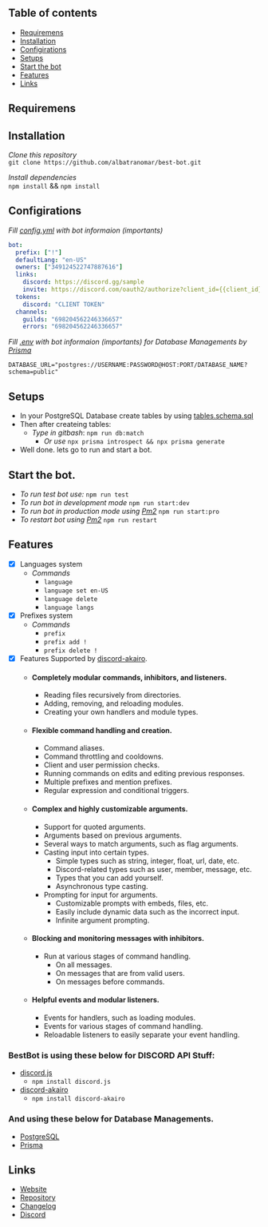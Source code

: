## Table of contents
- [Requiremens](#requiremens)
- [Installation](#installation)
- [Configirations](#configirations)
- [Setups](#setups)
- [Start the bot](#start-the-bot)
- [Features](#features)
- [Links](#links)

## Requiremens

## Installation

_Clone this repository_  
`git clone https://github.com/albatranomar/best-bot.git`

_Install dependencies_  
`npm install` && `npm install`

## Configirations

_Fill [config.yml](https://github.com/albatranomar/best-bot/blob/master/config.yml.sample) with bot informaion (importants)_

```yml
bot:
  prefix: ["!"]
  defaultLang: "en-US"
  owners: ["349124522747887616"]
  links:
    discord: https://discord.gg/sample
    invite: https://discord.com/oauth2/authorize?client_id={{client_id}}&scope=bot&permissions=8
  tokens:
    discord: "CLIENT TOKEN"
  channels:
    guilds: "698204562246336657"
    errors: "698204562246336657"
```

_Fill [.env](https://github.com/albatranomar/best-bot/blob/master/prisma/.env.sample) with bot informaion (importants) for Database Managements by [Prisma](https://www.prisma.io/)_

```env
DATABASE_URL="postgres://USERNAME:PASSWORD@HOST:PORT/DATABASE_NAME?schema=public"
```

## Setups

- In your PostgreSQL Database create tables by using [tables.schema.sql]()
- Then after createing tables:
  - _Type in gitbash_: `npm run db:match`
    - _Or use_ `npx prisma introspect && npx prisma generate`
- Well done. lets go to run and start a bot.

## Start the bot.

- _To run test bot use:_ `npm run test`
- _To run bot in development mode_ `npm run start:dev`
- _To run bot in production mode using [Pm2](https://github.com/Unitech/pm2)_ `npm run start:pro`
- _To restart bot using [Pm2](https://github.com/Unitech/pm2)_ `npm run restart`

## Features

- [x] Languages system
  - _Commands_
    - `language`
    - `language set en-US`
    - `language delete`
    - `language langs`
- [x] Prefixes system
  - _Commands_
    - `prefix`
    - `prefix add !`
    - `prefix delete !`
- [x] Features Supported by [discord-akairo](https://github.com/discord-akairo/discord-akairo).
  - #### Completely modular commands, inhibitors, and listeners.
    - Reading files recursively from directories.
    - Adding, removing, and reloading modules.
    - Creating your own handlers and module types.

  - #### Flexible command handling and creation.
    - Command aliases.
    - Command throttling and cooldowns.
    - Client and user permission checks.
    - Running commands on edits and editing previous responses.
    - Multiple prefixes and mention prefixes.
    - Regular expression and conditional triggers.

  - #### Complex and highly customizable arguments.
    - Support for quoted arguments.
    - Arguments based on previous arguments.
    - Several ways to match arguments, such as flag arguments.
    - Casting input into certain types.
      - Simple types such as string, integer, float, url, date, etc.
      - Discord-related types such as user, member, message, etc.
      - Types that you can add yourself.
      - Asynchronous type casting.
    - Prompting for input for arguments.
      - Customizable prompts with embeds, files, etc.
      - Easily include dynamic data such as the incorrect input.
      - Infinite argument prompting.

  - #### Blocking and monitoring messages with inhibitors.
    - Run at various stages of command handling.
      - On all messages.
      - On messages that are from valid users.
      - On messages before commands.

  - #### Helpful events and modular listeners.
    - Events for handlers, such as loading modules.
    - Events for various stages of command handling.
    - Reloadable listeners to easily separate your event handling.

### BestBot is using these below for DISCORD API Stuff:

- [discord.js](https://github.com/discordjs/discord.js)
  - `npm install discord.js`
- [discord-akairo](https://github.com/discord-akairo/discord-akairo)
  - `npm install discord-akairo`

### And using these below for Database Managements.

- [PostgreSQL](https://www.postgresql.org/)
- [Prisma](https://www.prisma.io/)

## Links

- [Website](https://github.com/albatranomar/best-bot)
- [Repository](https://github.com/albatranomar/best-bot)
- [Changelog](https://github.com/albatranomar/best-bot/releases)
- [Discord](https://discord.gg/OMARTHEBEST)